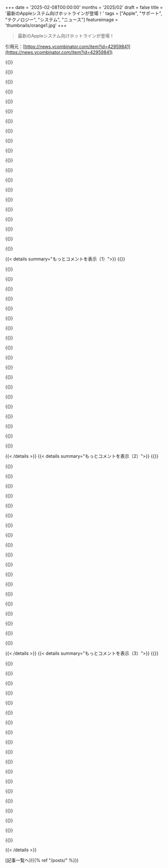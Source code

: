 +++
date = '2025-02-08T00:00:00'
months = '2025/02'
draft = false
title = '最新のAppleシステム向けホットラインが登場！'
tags = ["Apple", "サポート", "テクノロジー", "システム", "ニュース"]
featureimage = 'thumbnails/orange1.jpg'
+++

> 最新のAppleシステム向けホットラインが登場！

引用元：[https://news.ycombinator.com/item?id=42959841](https://news.ycombinator.com/item?id=42959841)

{{<matomeQuote body="Hotlineの記事を見るとすごく嬉しい！90年代にHotlineの立ち上げチームにいたんだ。Macworld Expo SF '98のプレスリリースを書いたよ。あの頃は楽しかったし、ホットラインを使って世界中のチームメンバーとつながってたんだ。今でもComputer History MuseumでHotline関連のものを飾ってるよ！" userName="davidmurphy" createdAt="2025-02-08T09:25:15" color="#785bff">}}

{{<matomeQuote body="ありがとう！昔、Hotlineをよく使ってた。いくつかのサーバーに参加してて、あのプライベートなコミュニティの懐かしさが恋しい！" userName="chongli" createdAt="2025-02-08T13:20:42" color="#ff5c5c">}}

{{<matomeQuote body="Hotlineは俺にとって人生を変えたソフトだった。文化や仲間がそれぞれのサーバーで違ってて、アカウントを持つことが特別な瞬間だった。昨日、Hotlineで出会った友達が亡くなってしまったけど、つながりができたのは嬉しかった。音楽も素晴らしい出会いだった。" userName="amatecha" createdAt="2025-02-08T05:57:50" color="#ff33a1">}}

{{<matomeQuote body="＞そのBBS的な性質で各サーバーに文化や仲間があったのは当時は当たり前だと思ってた。今のソーシャルメディアにはあの頃が懐かしい。最初のケーブルインターネット接続を持ってた地域で、「任天堂ファンコミュニティ」のサーバーを運営してた。" userName="1659447091" createdAt="2025-02-09T00:36:01" color="">}}

{{<matomeQuote body="＞Mac専用って言ってたけど、俺はWindowsで接続してたんだ。サードパーティのクライアントはあったのかも。今日はLinuxで、FOSSのQtクライアントを見つけたよ。" userName="mikae1" createdAt="2025-02-08T07:31:25" color="">}}

{{<matomeQuote body="Hotlineは約1年後に公式のWindowsクライアントが出た！なんか、俺たちのクローズドクラブに侵入者が来た感じだったな。逆にプロトコルが公開されたからLinux/BSDのクライアントも作られたんだ。" userName="amatecha" createdAt="2025-02-08T07:36:23" color="">}}

{{<matomeQuote body="HotlineのWindows版のリリースってかなり探しにくかったな。サーバーソフトウェアを見つけるのが難しくて、感じ的にはゲートキーピングされてた。" userName="Washuu" createdAt="2025-02-08T08:56:35" color="">}}

{{<matomeQuote body="記憶にはないけど、CarrachoっていうMacクローンがあったし、後にHaxialが作ったクロスプラットフォームクローンのKDXもあったな。あの頃は楽しかった。" userName="efnx" createdAt="2025-02-08T18:29:54" color="">}}

{{<matomeQuote body="それ、すごく懐かしい。あのクライアント両方使ってたのを思い出す。" userName="jarcoal" createdAt="2025-02-09T03:42:58" color="">}}

{{<matomeQuote body="俺にとっても人生を定義したソフトだった。高校生の時に“REALbasic Cafe”っていうサーバーに出会って、プログラミングを知り、シェアウェアで初めてお金を稼げたんだ。" userName="zmb_" createdAt="2025-02-08T12:42:14" color="#ff5733">}}

{{<matomeQuote body="REALbasic Cafe、ホント最高だった！ポジティブなコミュニティで素晴らしい人たちに出会えたし、この投稿のリンクも友達から送られてきたんだ。みんなが覚えていてくれて嬉しいな。" userName="paxfeline" createdAt="2025-02-19T18:16:54" color="#45d325">}}

{{<matomeQuote body="私もREALbasic Cafeでまったく同じ経験をしたよ。子供の頃にいくつかのシェアウェアプロジェクトを売ったのも同じだし、もしかしたら同じ時期にいたのかも。" userName="samps" createdAt="2025-02-08T13:44:24" color="#ff5733">}}

{{<matomeQuote body="カフェは、他の子がプログラミングに興味を持っていなかった田舎の十代にとって第二の家だった。昔、母がMacHackの会議に一人で行くのを許してくれたのも特別だったな。90年代のMacコミュニティにはただただいい思い出しかない。子供たちにもこんな場所が見つかるといいな。" userName="guywithabike" createdAt="2025-02-08T23:36:34" color="#45d325">}}

{{<matomeQuote body="90年代のホットラインサーバーにめちゃくちゃ時間を費やしてたんだけど、まだ残ってるサーバーってあるのかな。こっそりティーンエイジャーの頃に戻って遊びたいな。" userName="blach" createdAt="2025-02-18T04:37:01" color="">}}

{{<matomeQuote body="同じく！高校であのサーバーからコーディングを学ばせてもらったし、全国の他のティーンと一緒に学ぶのはホント貴重な経験だった。" userName="tectonic" createdAt="2025-02-16T03:44:15" color="#ff5c5c">}}

{{<matomeQuote body="私もそこにいたけど、若い頃のREALbasicは理解するのが難しかった。ただ私の考えと合わなかったんだ。後にRubyに出会って大成功したよ。" userName="cactusplant7374" createdAt="2025-02-08T16:11:30" color="">}}

{{<matomeQuote body="同感！ホットラインは私の人生に大きな影響を与えたな。特に海賊版の側面は技術の可能性に目を開いてくれた。Badmoonという人気のサーバーにハマって、そこでいろんな人と出会ったのは革命的だった。" userName="temp0826" createdAt="2025-02-08T19:07:18" color="#ff5733">}}

{{<matomeQuote body="ホットラインが君に与えた影響を聞けてすごく嬉しい！ホントにいい話だね。" userName="davidmurphy" createdAt="2025-02-08T10:04:39" color="#ff5733">}}

{{<matomeQuote body="最高のソフトウェアを作ってくれてありがとう！MACが常に他のコミュニティから”セカンドクラス”扱いされていた時代に、私たちには特別なものがあった。友達を作ったり音楽を共有したり、すごい体験だったんだ。David Raufeisen（”FORTYoz”）を覚えてる？彼がhxを作ったと思う。優しい彼のおかげでLinuxを試そうとしたんだけど、私のMACはどれも対応してなかったのが残念だった。" userName="amatecha" createdAt="2025-02-12T04:32:27" color="#ff5733">}}

{{<matomeQuote body="Javaのアニメーション開発環境。なんだか不思議な時代だったな。" userName="aag01" createdAt="2025-02-09T00:46:58" color="">}}

{{< details summary="もっとコメントを表示（1）">}}
{{<matomeQuote body="うわ、何の略称かすっかり忘れてた、教えてくれてありがと！昔のサイトのアーカイブを探してるところだったんだけど、君もプロジェクトに関わってたの？その頃のMOディスクバックアップにファイルとか残ってるかな…！" userName="amatecha" createdAt="2025-02-12T04:24:00" color="">}}

{{<matomeQuote body="90年代のMacintoshにとってHotlineは最高のプラットフォームだった。First Classも良かったけど、Hotlineはシンプルで、トラッカーアドレスを入れたらサーバー立てて、HDDのフォルダ1つでネット上の海賊BBSサーバーに出られた。あの頃は素晴らしかった。本当のインターネットを経験したって感じ！" userName="VonGuard" createdAt="2025-02-08T04:31:31" color="#ff5733">}}

{{<matomeQuote body="ある年の感謝祭に、ホットラインから大きなアイテムをダウンロードするために全マックを6時間離れたおばさんの家まで持っていった。そこは新しい超高速な数メガビットのケーブルインターネットで、家ではダイヤルアップADSLしかなかったから最高だった。" userName="karlshea" createdAt="2025-02-08T05:02:43" color="#ff33a1">}}

{{<matomeQuote body="私も似たようなことをしたことがあるよ。外付けの500MB SCSI HDDを持って家庭の友人のオフィスに行って、凄い速度で好きなサーバーからデータを取った。転送速度には驚いた！" userName="amatecha" createdAt="2025-02-12T04:37:35" color="">}}

{{<matomeQuote body="その人の名前はAdam Hinkleyだよ。" userName="SG-" createdAt="2025-02-08T05:06:32" color="">}}

{{<matomeQuote body="本当にその通りだった！”Tempo/MacQuake Palace”を見つけた時の感動は今でも覚えてる。Mac用のTempoと未認可のQuakeソースポートが組み合わさっていて、当時は信じられないものだった。" userName="amatecha" createdAt="2025-02-08T06:28:14" color="#785bff">}}

{{<matomeQuote body="＞「Tempo/MacQuake Palace」 私が運営してたんだ。ごめん、Apple。最新のバージョンをプライベートなHotlineサイトからダウンロードして、ケーブルモデムの公のサーバーで再ホスティングしてた。Quakeが大好きだったよ。確かにあれは健康的とは言えないけど、今でもこうして思い出す。" userName="rhaksw" createdAt="2025-02-08T15:33:44" color="#38d3d3">}}

{{<matomeQuote body="ああ、すごいね！君の話を聞けて嬉しい！ホットラインで素晴らしいものが見つかるのは強烈な思い出で、君のサーバーの名前を覚えてるよ！Mac OSのプレリリース版やQuakeのMacポートを楽しむことができたのが本当に感謝だった。Performa 5260/120では低フレームレートで苦労したけどね。あの頃は楽しかったなぁ。" userName="amatecha" createdAt="2025-02-12T04:22:03" color="#785bff">}}

{{<matomeQuote body="長年、クライアントに組み込まれていたhltracker.comのデフォルトドメインが期限切れになったけど、コミュニティの誰かがそれを取得して新しいトラッカーを同じアドレスで運営してる。古いコンピュータやVMで元のHotlineクライアントを立ち上げると、まるで1997年みたいに動くのが面白い！" userName="amatecha" createdAt="2025-02-08T06:04:02" color="">}}

{{<matomeQuote body="インターネットがまだ初期の頃のシステムへの強いノスタルジーを感じるね、Windows 95用のSlackクライアントみたいに。ICQを16MBのRAMで動かしていたことに驚いているよ。今のマシンではそれぞれの活動が約1GB消費するのに、あの頃は10MBのRAMでHotlineが動いていたなんて、本当に何をやってるんだろう。" userName="dep_b" createdAt="2025-02-08T11:33:11" color="">}}

{{<matomeQuote body="引っ越しを何回も経験してると、いつの間にか持ち物が増えてることに気づくよね。たぶん、これは良い最適化戦略だと思う。ユーザーのハードウェアが十分に強ければ、ソフトウェアを最適化する時間を無駄にする理由はない。ただし、これは旧デバイスでは新しいアプリが動かしづらくなるリスクがあるけど、ほとんどの人にはそれが問題とは感じられない感じだね。" userName="9dev" createdAt="2025-02-08T12:25:45" color="">}}

{{<matomeQuote body="＞「ユーザーのハードウェアが十分に強ければ、ソフトウェアを最適化する時間を無駄にする理由はない」<br>でも実際はユーザーも気づいてるよ。ブラウザが遅かったり、8GB RAMじゃ足りなかったり、アプリが数百MBや数GBのサイズになってる問題に。アプリのサイズの正当化は珍しいから、もっと小さくなってほしい。私はネイティブアプリを作ってるけど、体験はやっぱりすごく良いから。" userName="msephton" createdAt="2025-02-08T17:11:33" color="#ff5733">}}

{{<matomeQuote body="＞「ユーザーが自分の体験を表現できるかは別の問題」<br>ソフトウェアの使いにくさは以前からあったけど、あまり最適化しないのが商業ソフトの戦略として良くないってのは分かる。性能を向上させようとすると、すぐに効果が薄れてくるもんね。" userName="9dev" createdAt="2025-02-08T19:33:22" color="">}}

{{<matomeQuote body="古いハードウェアに最適化するのは商業的には良くないけど、軽快で速いソフトウェアを作るのは楽しいよね。エンジニアに速いマシンを与えるのは間違いだって冗談を言ったり、主流になる機械を与えるのは後々貴重な戦略だと学んだんだ。" userName="rbanffy" createdAt="2025-02-08T22:38:51" color="#ff5733">}}

{{<matomeQuote body="最近macOS用に作ったネイティブアプリは10MBのインストーラで、稼働中は100MB以下のサイズで、全てのアプリが本当にネイティブだったらどうなるのか気になるな。" userName="dep_b" createdAt="2025-02-08T15:04:37" color="">}}

{{<matomeQuote body="古いMacintoshアプリの現代版を作ったら、アプリのファイルサイズはほぼ同じだったよ；新しいアプリはIntelとApple siliconの両方を含んでるからね。" userName="msephton" createdAt="2025-02-08T17:16:27" color="">}}

{{<matomeQuote body="macOSはその実験にもってこいのプラットフォームだと思う！Appleのエコシステムは素晴らしく、APIや便利な機能がたくさんあって、アプリの品質にこだわるユーザーがいて、向こうからお金を払う準備もできてるし。ネイティブアプリを作るには最高のプラットフォームだね。" userName="pocketarc" createdAt="2025-02-08T15:25:42" color="#45d325">}}

{{<matomeQuote body="＞「新しいソファを買うのに家も買わないといけないとは」<br>そのたとえは少し変だけど、分からなくもない。ソフトウェアのサイズが増えたのには正当な理由もあるし、開発者の生活品質向上のための非効率も理解できるけど、最終ユーザーの効率を無視しちゃダメだよね。" userName="II2II" createdAt="2025-02-08T18:27:54" color="#ff33a1">}}

{{<matomeQuote body="＞「開発者の効率のために最終ユーザーの効率を無視してはいけない」<br>私も同意するけど、経済的なインセンティブが違うんだよね。" userName="9dev" createdAt="2025-02-08T19:39:28" color="">}}

{{<matomeQuote body="今は2TBのSSDが100ドル、64GB RAMは130ドルと考えると、アプリを効率的にすることにROIがないのも納得。あまり気にしないユーザーが多い中、私はやはり効率的なアプリを作ることに価値を感じてるけど、これは少数派だと思うし、その理由も理解できるよ。" userName="pocketarc" createdAt="2025-02-08T15:27:57" color="#785bff">}}


{{< /details >}}
{{< details summary="もっとコメントを表示（2）">}}
{{<matomeQuote body="現代のアプリも資源の割合で見ればそんなに悪くはないんだよね。IDEが1GBのRAMを使うとしても、64GBのシステムから見れば1.6%に過ぎないからさ。もちろん無駄にはしたくないけど、他の98.4%のRAMが使えるから、そんなに心配はしてないよ。" userName="kstrauser" createdAt="2025-02-08T16:52:57" color="">}}

{{<matomeQuote body="ほとんどのユーザーは開発者向けのマシンを使ってなくて、8GB未満のRAMしかないことが多いと思う。数年前の安いノートPCは1366x768の解像度が標準だったしね。" userName="prmoustache" createdAt="2025-02-09T01:22:27" color="#785bff">}}

{{<matomeQuote body="質が悪いことを支持する議論はいつも複雑すぎるね。" userName="tonymet" createdAt="2025-02-08T18:25:41" color="">}}

{{<matomeQuote body="すみません、もっと簡単に説明するね。”現代のコンピュータはすごくパワフルだから、開発者はアプリを効率的に作ろうとしなくてもいいんだ。開発者は高いし、企業は利益を生まない作業には時間をかけさせないから、速さよりも機能を重視したアプリが多いんだ。”" userName="9dev" createdAt="2025-02-09T09:06:22" color="#ff5c5c">}}

{{<matomeQuote body="高品質は時間がかかるわけじゃないよ。機能を完成させた後に品質を追求するのは間違いだよ。最初から正しく作れば、必要な資源も開発者の時間も少なくて済む。" userName="tonymet" createdAt="2025-02-10T17:43:48" color="">}}

{{<matomeQuote body="Frontpage 98やColdFusionでも1MBのウェブページは珍しかったよね。今の広告にはそれで足りるの？" userName="itomato" createdAt="2025-02-08T15:37:00" color="">}}

{{<matomeQuote body="当時のシステムにはほとんどセキュリティがなかったし、マルチメディアの解像度も良くなかったね。" userName="guestbest" createdAt="2025-02-08T17:09:27" color="">}}

{{<matomeQuote body="セキュリティやマルチメディアデコーダーが1GB以上のメモリを使うとは思えないね。コンピュータが速くなったからプログラマが愚かになったんじゃないかな。" userName="2OEH8eoCRo0" createdAt="2025-02-08T17:55:09" color="">}}

{{<matomeQuote body="今のRAMの多くは、アプリの質が悪いわけじゃなくて快適さに使われてる気がする。昔はアプリがウィンドウを再描画してたけど、今はOSがダブルバッファリングやHiDPIの画像で管理してるから、RAMは増えてるけどユーザー体験は改善されてると思う。改善のためのトレードオフがあったんだよね。" userName="gecko" createdAt="2025-02-08T12:30:07" color="#45d325">}}

{{<matomeQuote body="HiDPIはそんなに影響を与えてないと思うよ。Electronアプリも1080pで多くのRAMを使ってるしね。同じことはダブルバッファリングにも言えると思う。" userName="layer8" createdAt="2025-02-08T13:02:08" color="">}}

{{<matomeQuote body="コメントを読むたびに「どうやってこんなに詳しく簡潔に説明できるのか？」って不思議に思うよ。DSA1からの道のりは？昔の時代の影響かな？ただ、こんな投げやりな気持ちを持つのは珍しいのかな？俺だけが無知なの？" userName="culopatin" createdAt="2025-02-09T07:15:36" color="">}}

{{<matomeQuote body="アプリウィンドウはGPU上に別々のレイヤーとしてレンダリングされると思ってたけど、古いWindowsのアーティファクトはGPU未使用のUIレンダリングの影響かも。要はメインRAMではなくGPU RAMに置かれてメインRAMがそれを調整する感じかな。" userName="dep_b" createdAt="2025-02-08T15:01:31" color="">}}

{{<matomeQuote body="皆さんこんにちは！アリと協力してHotlineを維持するために必要なドメインを管理しているって、すげーことです。それに、http://hlwiki.com と http://bigredh.com も運営していて、ここから全てのオープンソースやアクティブなプロジェクトにリンクしてるんだ。楽しんで！" userName="tagban" createdAt="2025-02-08T14:56:36" color="#38d3d3">}}

{{<matomeQuote body="Hotlineの精神を保ってくれてありがとう！革新があるけど、あの時代の雰囲気は誰にも代え難いよね。Hotlineが続いていて嬉しいな。" userName="tonymet" createdAt="2025-02-08T18:39:30" color="">}}

{{<matomeQuote body="1990年代にAppleコミュニティに関わっていたのにHotlineを知らなかった。Wikipediaによると、良いけどすぐ消えた製品だったらしいね。内部での大きな対立があったみたい。" userName="jasoneckert" createdAt="2025-02-08T04:32:06" color="">}}

{{<matomeQuote body="HotlineはNapsterよりも前にあったんだ。Hotline Client、Hotline Server、Hotline Tracker、すごくクールだった。Napsterにはない機能が盛りだくさんで、初めて買った56kモデムでのブラックフラッグが楽しかった。" userName="inetknght" createdAt="2025-02-08T04:44:32" color="#785bff">}}

{{<matomeQuote body="特定の層には大きかったよ...特にパンクやヒップホップのmp3をダウンロードしたいオンラインのティーン向けだった。コミュニティは企業よりも長続きしたけど、NapsterやLimeWireに取って代わられたね。" userName="kennywinker" createdAt="2025-02-08T04:42:44" color="">}}

{{<matomeQuote body="このURLに行って、一番上のバナー広告の2番目をクリックしてみて。パスワードはページの16番目の単語。" userName="c22" createdAt="2025-02-08T11:12:28" color="">}}

{{<matomeQuote body="中学校や高校時代にこの遊びですごい稼いでたよ！友達に金を払って彼の新しいケーブルモデムでHotlineサーバーを動かしてもらったこともあったし、他の友達のオフィスではT1でサーバーも運営してた。あの頃のサーバー名をどうやってトップに見せるかとか懐かしい！" userName="bobbob1921" createdAt="2025-02-08T19:37:21" color="#785bff">}}

{{<matomeQuote body="これすごく興味深い！他にオールインワンプラットフォームはあるのかな？Citadel/UXやReticulum Networkのソフトウェアを思い出す。" userName="armagon" createdAt="2025-02-08T13:53:07" color="">}}


{{< /details >}}
{{< details summary="もっとコメントを表示（3）">}}
{{<matomeQuote body="Freenetも似た雰囲気だよね。" userName="c22" createdAt="2025-02-08T18:43:50" color="">}}

{{<matomeQuote body="昔、Hotlineサーバーを持ってたことがあって、楽しかったな！大学のHP-UXサーバーで3年間運営してたけど、すごく早い接続だったのに気づかれちゃった。そのせいでアカウント suspended になったんだ。" userName="soci" createdAt="2025-02-08T10:51:18" color="#ff33a1">}}

{{<matomeQuote body="当時それは何て呼ばれてたの？" userName="SG-" createdAt="2025-02-08T14:27:28" color="">}}

{{<matomeQuote body="1998年に14歳で、家では唯一のコンピューターユーザーだった。親にネットはダメと言われたけど、K-mart Blue LightやFreeinetの無料ISPを使ってHotlineからファイルをダウンロードしてた。ResEditを使ってクライアントを改造してたんだ。Hotlineでは色んなものを見つけたよ。親は電話の調子が悪いことに気づいてたけど、最後までこのことは内緒だった。" userName="JeremyHerrman" createdAt="2025-02-08T07:44:03" color="#ff5c5c">}}

{{<matomeQuote body="お辛いですね。私も同じような経験がある。深夜にオンラインになってて、親にバレてしまったこともあった。" userName="amatecha" createdAt="2025-02-08T08:07:58" color="">}}

{{<matomeQuote body="Hotlineのコミュニティは今も残ってるよ。古いクライアントも動くし、新しい開発が楽しみ。" userName="superkuh" createdAt="2025-02-08T15:27:28" color="">}}

{{<matomeQuote body="Hotlineは若い頃すごく楽しかった！devopsやISPのお勉強になった。" userName="CountHackulus" createdAt="2025-02-08T06:07:47" color="#ff5733">}}

{{<matomeQuote body="同じく！複数の外付けハードドライブを管理してたのが懐かしい。" userName="bobbob1921" createdAt="2025-02-08T19:39:41" color="">}}

{{<matomeQuote body="ダイヤルアップ時代のHotlineは面白かった。接続遅かったけど、BBSよりも断然マックらしかった。" userName="rcarmo" createdAt="2025-02-08T09:29:22" color="">}}

{{<matomeQuote body="懐かしい気持ちになるね。昔、KDXと並行してHotlineサーバーを運営してたよ。海外留学の時にファイルにアクセスするのに便利だったし、KDXのスクリーンコントロールで兄を驚かせるためにメッセージを録音して寝てる時に再生してたんだ… 良い思い出！オンラインで友達や知らない人を招待するのも楽しかったよ。IRCよりずっとフレンドリーだったし。" userName="monocultured" createdAt="2025-02-09T19:53:01" color="#ff33a1">}}

{{<matomeQuote body="昔、BeOSで似たようなものを使ってた気がするな。ちょっと調べたらSilverWingってのだったかも。すごくクール、ダウンロードしてみるけど、今は無くしちゃってるけど、探すのが楽しみ。" userName="nico" createdAt="2025-02-08T06:31:09" color="">}}

{{<matomeQuote body="偶然にも、そのリンク先のサイトは今も稼働している最も長いHotlineサーバーの一つをホストしてるよ：<br>https://preterhuman.net/server.php / <br>https://preterhuman.net/gethotlinekdx.php<br>サーバーアドレスはhl.preterhuman.netだよ。" userName="amatecha" createdAt="2025-02-08T06:33:56" color="#785bff">}}

{{<matomeQuote body="すごい。hl.preterhuman.netのファイル名が面白いね。JavaのゲームがNokiaの携帯用にあるなんて！最高、ありがとう。" userName="nico" createdAt="2025-02-08T06:39:05" color="">}}

{{<matomeQuote body="うれしい！このサーバーは長い間いろんなものを集めてきてて、人々が素敵なものをたくさん貢献してるんだ。こんなに歴史的なファイルセレクションを持ってるサーバーは他にあまりないと思うよ。" userName="amatecha" createdAt="2025-02-08T06:42:14" color="#45d325">}}

{{<matomeQuote body="それってBeShareだったかも？" userName="coolcoder613" createdAt="2025-02-08T11:11:09" color="">}}

{{<matomeQuote body="さっき見てきたけど、クールな感じだけど使った記憶はないな。Hotlineの上でも動くの？今のMac用のバージョンはあるのかな？試してみたいんだけど。" userName="nico" createdAt="2025-02-08T15:47:39" color="">}}

{{<matomeQuote body="メインクライアントはHaiku用だけど、昔のWindowsクライアントがWineで動かせるかもしれないよ。MUSCLEっていうプロトコルを使ってるんだ。<br>http://www.raasu.org/tools/windows/download.php" userName="coolcoder613" createdAt="2025-02-09T02:14:16" color="">}}

{{<matomeQuote body="Hotlineが大好きだった。あの頃、ウェブで一番好きなものの一つだったよ。特化したサーバーで他の映画やアニメ、音楽関係の人とリソースを共有してたんだ。それ以外にあんな感じのものは見たことないな。機能的にはRetroshareが似てるけど、HotlineのUI/UXはずっと上だから。" userName="imaginationra" createdAt="2025-02-08T13:13:46" color="#45d325">}}

{{<matomeQuote body="この投稿は約1日間埋もれてたっぽいね。Hotline復活の素晴らしさを認めてくれないHackernewsコミュニティにほとんど失望しかけてたけど、やっとこのプロジェクトが称賛されてるのを見れてよかった。" userName="tonymet" createdAt="2025-02-08T18:45:30" color="#785bff">}}

{{<matomeQuote body="TLSってサポートしてるの？それとも全部暗号化なしで通信してるの？" userName="codetrotter" createdAt="2025-02-08T04:24:38" color="">}}


{{< /details >}}


[記事一覧へ]({{% ref "/posts/" %}})
